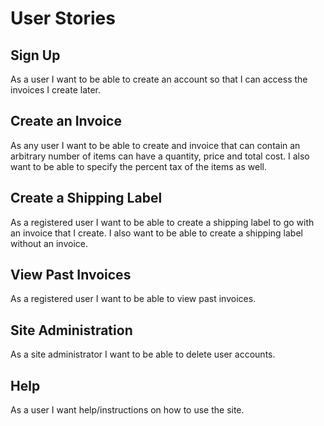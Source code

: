 # User Stories
## Sign Up
As a user I want to be able to create an account so that I can access the invoices I create later.
## Create an Invoice
As any user I want to be able to create and invoice that can contain an arbitrary number of items can have a quantity, 
price and total cost. I also want to be able to specify the percent tax of the items as well.
## Create a Shipping Label
As a registered user I want to be able to create a shipping label to go with an invoice that I create. I also want to 
be able to create a shipping label without an invoice. 
## View Past Invoices
As a registered user I want to be able to view past invoices. 
## Site Administration
As a site administrator I want to be able to delete user accounts.
## Help
As a user I want help/instructions on how to use the site.
